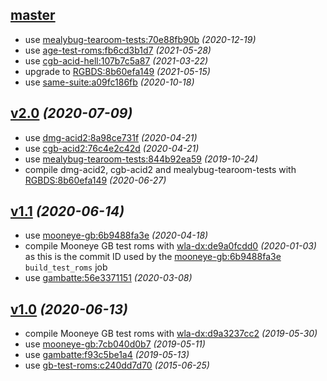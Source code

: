 ## [master](https://github.com/c-sp/gameboy-test-roms)

- use
  [mealybug-tearoom-tests:70e88fb90b](https://github.com/mattcurrie/mealybug-tearoom-tests/tree/70e88fb90b)
  *(2020-12-19)*
- use
  [age-test-roms:fb6cd3b1d7](https://github.com/c-sp/age-test-roms/tree/fb6cd3b1d7)
  *(2021-05-28)*
- use
  [cgb-acid-hell:107b7c5a87](https://github.com/mattcurrie/cgb-acid-hell/tree/107b7c5a87)
  *(2021-03-22)*
- upgrade to
  [RGBDS:8b60efa149](https://github.com/gbdev/rgbds/tree/e970b6d6eb)
  *(2021-05-15)*
- use
  [same-suite:a09fc186fb](https://github.com/LIJI32/SameSuite/tree//a09fc186fb)
  *(2020-10-18)*


## [v2.0](https://github.com/c-sp/gameboy-test-roms/releases/tag/v2.0) *(2020-07-09)*

- use
  [dmg-acid2:8a98ce731f](https://github.com/mattcurrie/dmg-acid2/tree/8a98ce731f)
  *(2020-04-21)*
- use
  [cgb-acid2:76c4e2c42d](https://github.com/mattcurrie/cgb-acid2/tree/76c4e2c42d)
  *(2020-04-21)*
- use
  [mealybug-tearoom-tests:844b92ea59](https://github.com/mattcurrie/mealybug-tearoom-tests/tree/844b92ea59)
  *(2019-10-24)*
- compile dmg-acid2, cgb-acid2 and mealybug-tearoom-tests with
  [RGBDS:8b60efa149](https://github.com/rednex/rgbds/tree/8b60efa149)
  *(2020-06-27)*


## [v1.1](https://github.com/c-sp/gameboy-test-roms/releases/tag/v1.1) *(2020-06-14)*

- use
  [mooneye-gb:6b9488fa3e](https://github.com/Gekkio/mooneye-gb/tree/6b9488fa3e)
  *(2020-04-18)*
- compile Mooneye GB test roms with
  [wla-dx:de9a0fcdd0](https://github.com/vhelin/wla-dx/tree/de9a0fcdd0)
  *(2020-01-03)* as this is the commit ID used by the
  [mooneye-gb:6b9488fa3e](https://github.com/Gekkio/mooneye-gb/tree/6b9488fa3e)
  `build_test_roms` job
- use
  [gambatte:56e3371151](https://github.com/sinamas/gambatte/tree/56e3371151)
  *(2020-03-08)*


## [v1.0](https://github.com/c-sp/gameboy-test-roms/releases/tag/v1.0) *(2020-06-13)*

- compile Mooneye GB test roms with
  [wla-dx:d9a3237cc2](https://github.com/vhelin/wla-dx/tree/d9a3237cc2)
  *(2019-05-30)*
- use
  [mooneye-gb:7cb040d0b7](https://github.com/Gekkio/mooneye-gb/tree/7cb040d0b7)
  *(2019-05-11)*
- use
  [gambatte:f93c5be1a4](https://github.com/sinamas/gambatte/tree/f93c5be1a4)
  *(2019-05-13)*
- use
  [gb-test-roms:c240dd7d70](https://github.com/retrio/gb-test-roms/tree/c240dd7d70)
  *(2015-06-25)*
